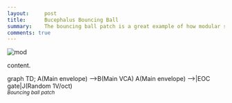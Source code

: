 ```yaml
---
layout:     post
title:      Bucephalus Bouncing Ball
summary:    The bouncing ball patch is a great example of how modular synths are uniquely capable of great sound design. It is also the quintessential modulate the modulator patch.
comments: true
---
```

<img src="{{ site.baseurl }}/images/mod12.jpg" alt="mod" class="avatar" />

content.

[//]: <> (https://knsv.github.io/mermaid/#styling-and-classes)
<div class="mermaid">
graph TD;
A(Main envelope) -->B(Main VCA)
A(Main envelope) -->|EOC gate|J(Random 1V/oct)
</div>
<sup><i>Bouncing ball patch</i></sup>


